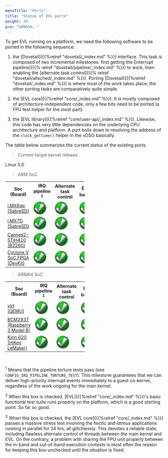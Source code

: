 ```yaml
---
menuTitle: "Ports"
title: "Status of EVL ports"
weight: 20
pre: "&#9656; "
---
```


To get EVL running on a platform, we need the following software to be
ported in the following sequence:

1. the [Dovetail]({{%relref "dovetail/_index.md" %}}) interface. This
   task is composed of two incremental milestones: first getting the
   [interrupt pipeline]({{% relref "dovetail/pipeline/_index.md" %}})
   to work, then enabling the [alternate task control]({{% relref
   "dovetail/altsched/_index.md" %}}). Porting [Dovetail]({{%relref
   "dovetail/_index.md" %}}) is where most of the work takes place,
   the other porting tasks are comparatively quite simple.

2. the [EVL core]({{%relref "core/_index.md" %}}). It is mostly
   composed of architecture-independent code, only a few bits need to
   be ported (a FPU test helper for the most part).

3. the [EVL library]({{%relref "core/user-api/_index.md"
   %}}). Likewise, this code has very little dependencies on the
   underlying CPU architecture and platform. A port boils down to
   resolving the address of the `clock_gettime()` helper in the vDSO
   basically.

The table below summarizes the current status of the existing ports.

> Current target kernel release

Linux 5.0

> ARM SoC

<table class="status" style="width:50%">
  <col width="40%">
  <col width="15%">
  <col width="15%">
  <col width="15%">
  <col width="15%">
  <tr>
    <th>Soc (Board)</th>
    <th>IRQ pipeline <sup>1</sup></th> 
    <th>Alternate task control</th>
    <th>EVL base<sup>2</sup></th>
    <th>EVL stress<sup>3</sup></th>
  </tr>
  <tr>
    <td align="left"><a href="https://www.nxp.com/support/developer-resources/hardware-development-tools/sabre-development-system/sabre-board-for-smart-devices-based-on-the-i.mx-6quadplus-applications-processors:RD-IMX6QP-SABRE" target="_blank">i.MX6qp (SabreSD)</a></td>
    <td><img src="/images/checked.png"></td> 
    <td><img src="/images/checked.png"></td>
    <td><img src="/images/checked.png"></td>
    <td><img src="/images/checked.png"></td>
  </tr>
  <tr>
    <td align="left"><a href="https://www.nxp.com/support/developer-resources/hardware-development-tools/sabre-development-system/sabre-board-for-smart-devices-based-on-the-i.mx-7dual-applications-processors:MCIMX7SABRE" target="_blank">i.MX7D (SabreSD)</a></td>
    <td><img src="/images/checked.png"></td> 
    <td><img src="/images/checked.png"></td>
    <td><img src="/images/checked.png"></td>
    <td><img src="/images/checked.png"></td>
  </tr>
  <tr>
    <td align="left"><a href="https://www.96boards.org/documentation/consumer/b2260/hardware-docs/" target="_blank">Cannes2-STiH410 (B2260)</a></td>
    <td><img src="/images/checked.png"></td> 
    <td><img src="/images/checked.png"></td>
    <td><img src="/images/checked.png"></td>
    <td><img src="/images/checked.png"></td>
  </tr>
  <tr>
    <td align="left"><a href="https://www.altera.com/products/soc/portfolio/cyclone-v-soc/overview.html" target="_blank">Cyclone V SoC FPGA (DevKit)</a></td>
    <td><img src="/images/checked.png"></td> 
    <td><img src="/images/checked.png"></td>
    <td><img src="/images/checked.png"></td>
    <td><img src="/images/checked.png"></td>
  </tr>
</table>

> ARM64 SoC

<table class="status" style="width:50%">
  <col width="40%">
  <col width="15%">
  <col width="15%">
  <col width="15%">
  <col width="15%">
  <tr>
    <th>Soc (Board)</th>
    <th>IRQ pipeline <sup>1</sup></th> 
    <th>Alternate task control</th>
    <th>EVL base<sup>2</sup></th>
    <th>EVL stress<sup>3</sup></th>
  </tr>
  <tr>
    <td align="left"><a href="https://wiki.qemu.org/Documentation/Platforms/ARM#Generic_ARM_system_emulation_with_the_virt_machine" target="_blank">virt (QEMU)</a></td>
    <td><img src="/images/checked.png"></td> 
    <td><img src="/images/checked.png"></td>
    <td><img src="/images/checked.png"></td>
    <td><img src="/images/checked.png"></td>
  </tr>
  <tr>
    <td align="left"><a href="https://www.raspberrypi.org/products/raspberry-pi-3-model-b/" target="_blank">BCM2837 (Raspberry 3 Model B)</a></td>
    <td><img src="/images/checked.png"></td> 
    <td><img src="/images/checked.png"></td>
    <td><img src="/images/checked.png"></td>
    <td><img src="/images/checked.png"></td>
  </tr>
  <tr>
    <td align="left"><a href="https://www.96boards.org/product/hikey/" target="_blank">Kirin 620 (HiKey LeMaker)</a></td>
    <td><img src="/images/checked.png"></td> 
    <td><img src="/images/checked.png"></td>
    <td><img src="/images/checked.png"></td>
    <td><img src="/images/checked.png"></td>
  </tr>
</table>

<br>

<sup>1</sup> Means that the pipeline torture tests pass (see
`CONFIG_IRQ_PIPELINE_TORTURE_TEST`). This milestone guarantees that we
can deliver high-priority interrupt events immediately to a guest
co-kernel, regardless of the work ongoing for the main kernel.

<sup>2</sup> When this box is checked, [EVL]({{%relref
"core/_index.md" %}})'s basic functional test suite runs properly on
the platform, which is a good starting point. So far so good.

<sup>3</sup> When this box is checked, the [EVL core]({{%relref
"core/_index.md" %}}) passes a massive stress test involving the
_hectic_ and _latmus_ applications running in parallel for 24 hrs, all
glitchlessly. This denotes a reliable state, including flawless
alternate control of threads between the main kernel and EVL. On the
contrary, a problem with sharing the FPU unit properly between the
in-band and out-of-band execution contexts is most often the reason
for keeping this box unchecked until the situation is fixed.

